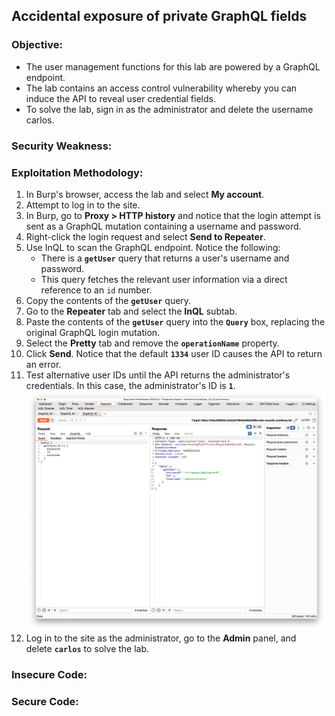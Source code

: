 ## Accidental exposure of private GraphQL fields

### Objective:

- The user management functions for this lab are powered by a GraphQL endpoint. 
- The lab contains an access control vulnerability whereby you can induce the API to reveal user credential fields.
- To solve the lab, sign in as the administrator and delete the username carlos.

### Security Weakness:

### Exploitation Methodology:

1. In Burp's browser, access the lab and select **My account**.
2. Attempt to log in to the site.    
3. In Burp, go to **Proxy > HTTP history** and notice that the login attempt is sent as a GraphQL mutation containing a username and password.
4. Right-click the login request and select **Send to Repeater**.
5. Use InQL to scan the GraphQL endpoint. Notice the following:
    - There is a **`getUser`** query that returns a user's username and password.
    - This query fetches the relevant user information via a direct reference to an `id` number.
6. Copy the contents of the **`getUser`** query.
7. Go to the **Repeater** tab and select the **InQL** subtab.
8. Paste the contents of the **`getUser`** query into the **`Query`** box, replacing the original GraphQL login mutation.
9. Select the **Pretty** tab and remove the **`operationName`** property.
10. Click **Send**. Notice that the default **`1334`** user ID causes the API to return an error. 
11. Test alternative user IDs until the API returns the administrator's credentials. In this case, the administrator's ID is **`1`**.
![](./Images/7bfa91ceb5f54f7d1c72f1bf231574e2.png)
12. Log in to the site as the administrator, go to the **Admin** panel, and delete **`carlos`** to solve the lab.

### Insecure Code:

### Secure Code:
